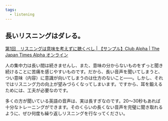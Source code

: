 ```yaml
---
tags:
  - listening
---
```

## 長いリスニングはダレる。
[第1回　リスニングは意味を考えずに聴くべし | 【サンプル】Club Alpha | The Japan Times Alpha オンライン](https://alpha.japantimes.co.jp/clubalpha-sample/lecture/lecture02/259/?doing_wp_cron=1708429127.9036281108856201171875)

人の集中力は長い間は続きませんし、また、意味の分からないものをずっと聞き続けることに苦痛を感じやすいものです。だから、長い音声を聞いてしまうと、つい意味（内容）に意識が向いてしまうのは仕方のないこと――。しかし、それではリスニング力の向上が望みづらくなってしまいます。ですから、耳を鍛えるためには、工夫が必要なのです。  
  
多くの方が聞いている英語の音声は、実は長すぎなのです。20～30秒もあれば十分なトレーニングができます。そのくらいの長くない音声を完璧に聞き取れるように、ぜひ何度も繰り返しリスニングを行なってください。